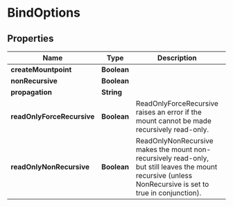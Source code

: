 

# BindOptions


## Properties

| Name | Type | Description | Notes |
|------------ | ------------- | ------------- | -------------|
|**createMountpoint** | **Boolean** |  |  [optional] |
|**nonRecursive** | **Boolean** |  |  [optional] |
|**propagation** | **String** |  |  [optional] |
|**readOnlyForceRecursive** | **Boolean** | ReadOnlyForceRecursive raises an error if the mount cannot be made recursively read-only. |  [optional] |
|**readOnlyNonRecursive** | **Boolean** | ReadOnlyNonRecursive makes the mount non-recursively read-only, but still leaves the mount recursive (unless NonRecursive is set to true in conjunction). |  [optional] |



